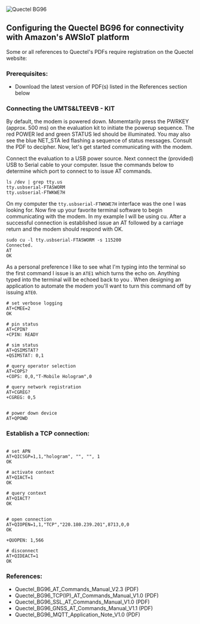 
![Quectel BG96](https://www.quectel.com/UploadImage/Product/20171016161456212.png)


## Configuring the Quectel BG96 for connectivity with Amazon's AWSIoT platform
Some or all references to Quectel's PDFs require registration on the Quectel website:

### Prerequisites:
 - Download the latest version of PDF(s) listed in the References section below

### Connecting the UMTS&LTEEVB - KIT

By default, the modem is powered down. Momemtarily press the PWRKEY (approx. 500 ms) on the evaluation kit to initiate the powerup sequence. The red POWER led and green STATUS led should be illuminated. You may also see the blue NET_STA led flashing a sequence of status messages. Consult the PDF to decipher. Now, let's get started communicating with the modem.

Connect the evaluation to a USB power source. Next connect the (provided) USB to Serial cable to your computer. Issue the commands below to determine which port to connect to to issue AT commands.

```console
ls /dev | grep tty.us
tty.usbserial-FTASWORM
tty.usbserial-FTWKWE7H
```

On my computer the `tty.usbserial-FTWKWE7H` interface was the one I was looking for. Now fire up your favorite terminal software to begin communicating with the modem. In my example I will be using cu. After a successful connection is established issue an AT followed by a carriage return and the modem should respond with OK.

```console
sudo cu -l tty.usbserial-FTASWORM -s 115200
Connected.
AT
OK
```

As a personal preference I like to see what I'm typing into the terminal so the first command I issue is an `ATE1` which turns the echo on. Anything typed into the terminal will be echoed back to you . When designing an application to automate the modem you'll want to turn this command off by issuing `ATE0`.

```console
# set verbose logging
AT+CMEE=2
OK

# pin status
AT+CPIN?
+CPIN: READY

# sim status
AT+QSIMSTAT?
+QSIMSTAT: 0,1

# query operator selection
AT+COPS?
+COPS: 0,0,"T-Mobile Hologram",0

# query network registration
AT+CGREG?
+CGREG: 0,5


# power down device
AT+QPOWD

```



### Establish a TCP connection:
```console

# set APN
AT+QICSGP=1,1,"hologram", "", "", 1
OK

# activate context
AT+QIACT=1
OK

# query context
AT+QIACT?
OK


# open connection
AT+QIOPEN=1,1,"TCP","220.180.239.201",8713,0,0
OK

+QUOPEN: 1,566

# disconnect
AT+QIDEACT=1
OK
```



### References:

 - Quectel_BG96_AT_Commands_Manual_V2.3 (PDF)
 - Quectel_BG96_TCP(IP)_AT_Commands_Manual_V1.0 (PDF)
 - Quectel_BG96_SSL_AT_Commands_Manual_V1.0 (PDF)
 - Quectel_BG96_GNSS_AT_Commands_Manual_V1.1 (PDF)
 - Quectel_BG96_MQTT_Application_Note_V1.0 (PDF)
